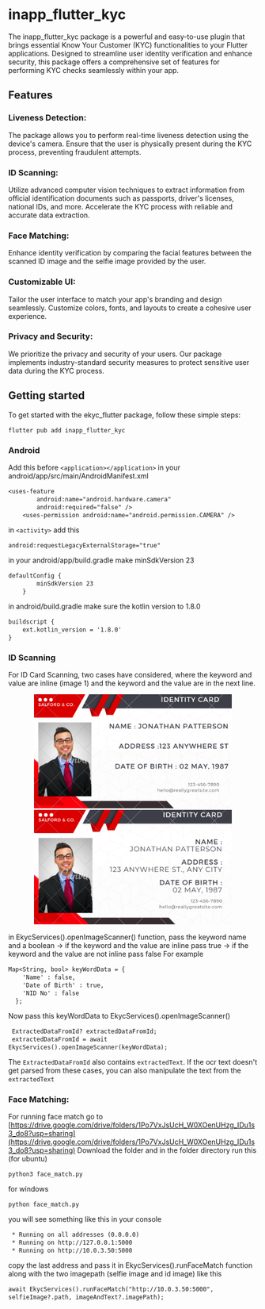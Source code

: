 # inapp_flutter_kyc
The inapp_flutter_kyc package is a powerful and easy-to-use plugin that brings essential Know Your Customer (KYC) functionalities to your Flutter applications. Designed to streamline user identity verification and enhance security, this package offers a comprehensive set of features for performing KYC checks seamlessly within your app.


## Features

### Liveness Detection:
The package allows you to perform real-time liveness detection using the device's camera. Ensure that the user is physically present during the KYC process, preventing fraudulent attempts.

### ID Scanning:
Utilize advanced computer vision techniques to extract information from official identification documents such as passports, driver's licenses, national IDs, and more. Accelerate the KYC process with reliable and accurate data extraction.

### Face Matching:
Enhance identity verification by comparing the facial features between the scanned ID image and the selfie image provided by the user.

### Customizable UI:
Tailor the user interface to match your app's branding and design seamlessly. Customize colors, fonts, and layouts to create a cohesive user experience.

### Privacy and Security:
We prioritize the privacy and security of your users. Our package implements industry-standard security measures to protect sensitive user data during the KYC process.

## Getting started
To get started with the ekyc_flutter package, follow these simple steps:
```
flutter pub add inapp_flutter_kyc
```
### Android
Add this before `<application></application>` in your android/app/src/main/AndroidManifest.xml
```
<uses-feature
        android:name="android.hardware.camera"
        android:required="false" />
    <uses-permission android:name="android.permission.CAMERA" />
```
in `<activity>` add this 
```
android:requestLegacyExternalStorage="true"
```
in your android/app/build.gradle make minSdkVersion 23
```
defaultConfig {
        minSdkVersion 23
    }
```
in android/build.gradle make sure the kotlin version to 1.8.0
```
buildscript {
    ext.kotlin_version = '1.8.0'
}
```

### ID Scanning
For ID Card Scanning, two cases have considered, where the keyword and value are inline (image 1) and the keyword and the value are in the next line.
<p align="center">
  <img src="./images/inline_id.png" alt="Image 1" width="400"/>
  <img src="./images/nextLine_id.png" alt="Image 2" width="400"/>
</p>

[//]: # (![Image 1]&#40;./images/inline_id.png&#41; ![Image 2]&#40;./images/nextLine_id.png&#41;)

in EkycServices().openImageScanner() function, pass the keyword name and a boolean
-> if the keyword and the value are inline pass true
-> if the keyword and the value are not inline pass false
For example 
```
Map<String, bool> keyWordData = {
    'Name' : false,
    'Date of Birth' : true,
    'NID No' : false
  };
```
Now pass this keyWordData to EkycServices().openImageScanner() 
```
 ExtractedDataFromId? extractedDataFromId;
 extractedDataFromId = await EkycServices().openImageScanner(keyWordData);
```
The `ExtractedDataFromId` also contains `extractedText`. If the ocr text doesn't get parsed from these cases, you can also manipulate the text from the `extractedText`
### Face Matching:
For running face match go to [https://drive.google.com/drive/folders/1Po7VxJsUcH_W0XOenUHzg_IDu1s3_do8?usp=sharing](https://drive.google.com/drive/folders/1Po7VxJsUcH_W0XOenUHzg_IDu1s3_do8?usp=sharing)
Download the folder and in the folder directory run this (for ubuntu)
```
python3 face_match.py
```
for windows
```
python face_match.py
```
you will see something like this in your console 
```
 * Running on all addresses (0.0.0.0)
 * Running on http://127.0.0.1:5000
 * Running on http://10.0.3.50:5000
```
copy the last address and pass it in EkycServices().runFaceMatch function along with the two imagepath (selfie image and id image) like this

```
await EkycServices().runFaceMatch("http://10.0.3.50:5000", selfieImage?.path, imageAndText?.imagePath);
```